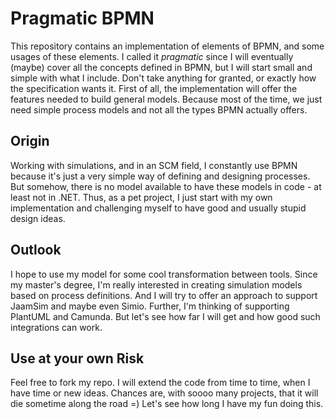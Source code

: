 # Pragmatic BPMN

This repository contains an implementation of elements of BPMN, and some usages of these elements.
I called it *pragmatic* since I will eventually (maybe) cover all the concepts defined in BPMN, but I will start small and simple with what I include.
Don't take anything for granted, or exactly how the specification wants it.
First of all, the implementation will offer the features needed to build general models.
Because most of the time, we just need simple process models and not all the types BPMN actually offers.

## Origin

Working with simulations, and in an SCM field, I constantly use BPMN because it's just a very simple way of defining and designing processes.
But somehow, there is no model available to have these models in code - at least not in .NET.
Thus, as a pet project, I just start with my own implementation and challenging myself to have good and usually stupid design ideas.

## Outlook

I hope to use my model for some cool transformation between tools.
Since my master's degree, I'm really interested in creating simulation models based on process definitions.
And I will try to offer an approach to support JaamSim and maybe even Simio.
Further, I'm thinking of supporting PlantUML and Camunda.
But let's see how far I will get and how good such integrations can work.

## Use at your own Risk

Feel free to fork my repo.
I will extend the code from time to time, when I have time or new ideas.
Chances are, with soooo many projects, that it will die sometime along the road =) 
Let's see how long I have my fun doing this.
